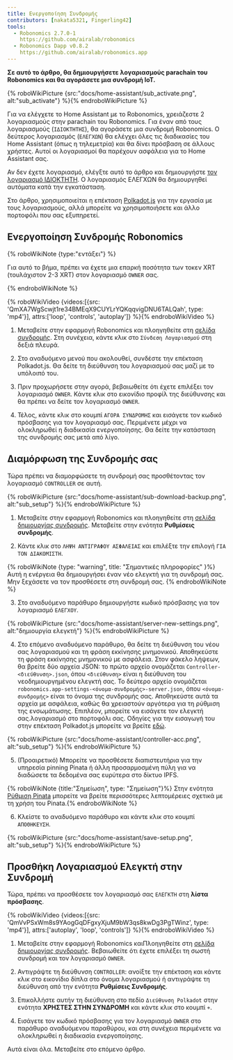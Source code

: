 ```yaml
---
title: Ενεργοποίηση Συνδρομής
contributors: [nakata5321, Fingerling42]
tools:
  - Robonomics 2.7.0-1
    https://github.com/airalab/robonomics
  - Robonomics Dapp v0.8.2
    https://github.com/airalab/robonomics.app
---
```


**Σε αυτό το άρθρο, θα δημιουργήσετε λογαριασμούς parachain του Robonomics και θα αγοράσετε μια συνδρομή IoT.**

{% roboWikiPicture {src:"docs/home-assistant/sub_activate.png", alt:"sub_activate"} %}{% endroboWikiPicture %}

Για να ελέγχετε το Home Assistant με το Robonomics, χρειάζεστε 2 λογαριασμούς στην parachain του Robonomics. Για έναν από τους λογαριασμούς (`ΙΔΙΟΚΤΗΤΗΣ`), θα αγοράσετε μια συνδρομή Robonomics. Ο δεύτερος λογαριασμός (`ΕΛΕΓΧΩΝ`) θα ελέγχει όλες τις διαδικασίες του Home Assistant (όπως η τηλεμετρία) και θα δίνει πρόσβαση σε άλλους χρήστες. Αυτοί οι λογαριασμοί θα παρέχουν ασφάλεια για το Home Assistant σας.

Αν δεν έχετε λογαριασμό, ελέγξτε αυτό το άρθρο και δημιουργήστε [τον λογαριασμό ΙΔΙΟΚΤΗΤΗ](/docs/create-account-in-dapp/). Ο λογαριασμός ΕΛΕΓΧΩΝ θα δημιουργηθεί αυτόματα κατά την εγκατάσταση.

Στο άρθρο, χρησιμοποιείται η επέκταση [Polkadot.js](https://polkadot.js.org/extension/) για την εργασία με τους λογαριασμούς, αλλά μπορείτε να χρησιμοποιήσετε και άλλο πορτοφόλι που σας εξυπηρετεί.

## Ενεργοποίηση Συνδρομής Robonomics

{% roboWikiNote {type:"εντάξει"} %}

Για αυτό το βήμα, πρέπει να έχετε μια επαρκή ποσότητα των τοκεν XRT (τουλάχιστον 2-3 XRT) στον λογαριασμό `OWNER` σας.

{% endroboWikiNote %}

{% roboWikiVideo {videos:[{src: 'QmXA7WgScwjt1re34BMEqX9CUYLrYQKqqvigDNU6TALQah', type: 'mp4'}], attrs:['loop', 'controls', 'autoplay']} %}{% endroboWikiVideo %}

1. Μεταβείτε στην εφαρμογή Robonomics και πλοηγηθείτε στη [σελίδα συνδρομής](https://robonomics.app/#/rws-buy). Στη συνέχεια, κάντε κλικ στο `Σύνδεση Λογαριασμού` στη δεξιά πλευρά.

2. Στο αναδυόμενο μενού που ακολουθεί, συνδέστε την επέκταση Polkadot.js. Θα δείτε τη διεύθυνση του λογαριασμού σας μαζί με το υπόλοιπό του.

3. Πριν προχωρήσετε στην αγορά, βεβαιωθείτε ότι έχετε επιλέξει τον λογαριασμό `OWNER`. Κάντε κλικ στο εικονίδιο προφίλ της διεύθυνσης και θα πρέπει να δείτε τον λογαριασμό `OWNER`.

4. Τέλος, κάντε κλικ στο κουμπί `ΑΓΟΡΑ ΣΥΝΔΡΟΜΗΣ` και εισάγετε τον κωδικό πρόσβασης για τον λογαριασμό σας. Περιμένετε μέχρι να ολοκληρωθεί η διαδικασία ενεργοποίησης. Θα δείτε την κατάσταση της συνδρομής σας μετά από λίγο.

## Διαμόρφωση της Συνδρομής σας

Τώρα πρέπει να διαμορφώσετε τη συνδρομή σας προσθέτοντας τον λογαριασμό `CONTROLLER` σε αυτή. 

{% roboWikiPicture {src:"docs/home-assistant/sub-download-backup.png", alt:"sub_setup"} %}{% endroboWikiPicture %}

1. Μεταβείτε στην εφαρμογή Robonomics και πλοηγηθείτε στη [σελίδα δημιουργίας συνδρομής](https://robonomics.app/#/rws-setup). Μεταβείτε στην ενότητα **Ρυθμίσεις συνδρομής**.

2. Κάντε κλικ στο `ΛΗΨΗ ΑΝΤΙΓΡΑΦΟΥ ΑΣΦΑΛΕΙΑΣ` και επιλέξτε την επιλογή `ΓΙΑ ΤΟΝ ΔΙΑΚΟΜΙΣΤΗ`.

{% roboWikiNote {type: "warning", title: "Σημαντικές πληροφορίες" }%} Αυτή η ενέργεια θα δημιουργήσει έναν νέο ελεγκτή για τη συνδρομή σας. Μην ξεχάσετε να τον προσθέσετε στη συνδρομή σας. {% endroboWikiNote %}

3. Στο αναδυόμενο παράθυρο δημιουργήστε κωδικό πρόσβασης για τον λογαριασμό `ΕΛΕΓΧΟΥ`.

{% roboWikiPicture {src:"docs/home-assistant/server-new-settings.png", alt:"δημιουργία ελεγκτή"} %}{% endroboWikiPicture %}

4. Στο επόμενο αναδυόμενο παράθυρο, θα δείτε τη διεύθυνση του νέου σας λογαριασμού και τη φράση εκκίνησης μνημονικού. Αποθηκεύστε τη φράση εκκίνησης μνημονικού με ασφάλεια. Στον φάκελο λήψεων, θα βρείτε δύο αρχεία JSON: το πρώτο αρχείο ονομάζεται `Controller-<διεύθυνση>.json`, όπου `<διεύθυνση>` είναι η διεύθυνση του νεοδημιουργημένου ελεγκτή σας. Το δεύτερο αρχείο ονομάζεται `robonomics.app-settings-<όνομα-συνδρομής>-server.json`, όπου `<όνομα-συνδρομής>` είναι το όνομα της συνδρομής σας. Αποθηκεύστε αυτά τα αρχεία με ασφάλεια, καθώς θα χρειαστούν αργότερα για τη ρύθμιση της ενσωμάτωσης. Επιπλέον, μπορείτε να εισάγετε τον ελεγκτή σας.λογαριασμό στο πορτοφόλι σας. Οδηγίες για την εισαγωγή του στην επέκταση Polkadot.js μπορείτε να βρείτε [εδώ](/docs/create-account-in-dapp/).

{% roboWikiPicture {src:"docs/home-assistant/controller-acc.png", alt:"sub_setup"} %}{% endroboWikiPicture %}

5. (Προαιρετικό) Μπορείτε να προσθέσετε διαπιστευτήρια για την υπηρεσία pinning Pinata ή άλλη προσαρμοσμένη πύλη για να διαδώσετε τα δεδομένα σας ευρύτερα στο δίκτυο IPFS.

{% roboWikiNote {title:"Σημείωση", type: "Σημείωση"}%} Στην ενότητα [Ρύθμιση Pinata](/docs/pinata-setup) μπορείτε να βρείτε περισσότερες λεπτομέρειες σχετικά με τη χρήση του Pinata.{% endroboWikiNote %}

6. Κλείστε το αναδυόμενο παράθυρο και κάντε κλικ στο κουμπί `ΑΠΟΘΗΚΕΥΣΗ`.

{% roboWikiPicture {src:"docs/home-assistant/save-setup.png", alt:"sub_setup"} %}{% endroboWikiPicture %}

## Προσθήκη Λογαριασμού Ελεγκτή στην Συνδρομή

Τώρα, πρέπει να προσθέσετε τον λογαριασμό σας `ΕΛΕΓΚΤΗ` στη **λίστα πρόσβασης**.

{% roboWikiVideo {videos:[{src: 'QmVvPSxWm8s9YAogGqDFgxyXjuM9bW3qs8kwDg3PgTWinz', type: 'mp4'}], attrs:['autoplay', 'loop', 'controls']} %}{% endroboWikiVideo %}

1. Μεταβείτε στην εφαρμογή Robonomics καιΠλοηγηθείτε στη [σελίδα δημιουργίας συνδρομής](https://robonomics.app/#/rws-setup). Βεβαιωθείτε ότι έχετε επιλέξει τη σωστή συνδρομή και τον λογαριασμό `OWNER`.

2. Αντιγράψτε τη διεύθυνση `CONTROLLER`: ανοίξτε την επέκταση και κάντε κλικ στο εικονίδιο δίπλα στο όνομα λογαριασμού ή αντιγράψτε τη διεύθυνση από την ενότητα **Ρυθμίσεις Συνδρομής**.

3. Επικολλήστε αυτήν τη διεύθυνση στο πεδίο `Διεύθυνση Polkadot` στην ενότητα **ΧΡΗΣΤΕΣ ΣΤΗΝ ΣΥΝΔΡΟΜΗ** και κάντε κλικ στο κουμπί `+`.

4. Εισάγετε τον κωδικό πρόσβασης για τον λογαριασμό `OWNER` στο παράθυρο αναδυόμενου παραθύρου, και στη συνέχεια περιμένετε να ολοκληρωθεί η διαδικασία ενεργοποίησης.

Αυτά είναι όλα. Μεταβείτε στο επόμενο άρθρο.